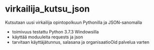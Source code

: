 # virkailija_kutsu_json
Kutsutaan uusi virkailija opintopolkuun Pythonilla ja JSON-sanomalla

- toimivuus testattu Python 3.7.3 Windowsilla
- käyttää moduuleita requests ja json
- tarvitaan käyttäjätunnus, salasana ja organisaatioOid palvelua varten
